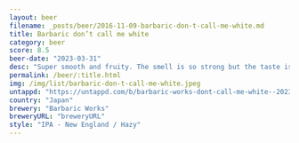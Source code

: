 ```yaml
---
layout: beer
filename: _posts/beer/2016-11-09-barbaric-don-t-call-me-white.md
title: Barbaric don’t call me white
category: beer
score: 8.5
beer-date: "2023-03-31"
desc: "Super smooth and fruity. The smell is so strong but the taste is mild"
permalink: /beer/:title.html
img: /img/list/barbaric-don-t-call-me-white.jpeg
untappd: "https://untappd.com/b/barbaric-works-dont-call-me-white--2023-/5282385"
country: "Japan"
brewery: "Barbaric Works"
breweryURL: "breweryURL"
style: "IPA - New England / Hazy"
---
```


